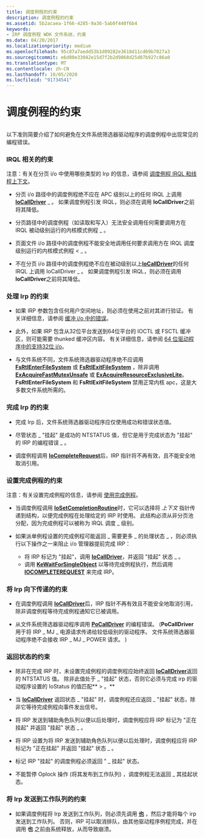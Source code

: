 ```yaml
---
title: 调度例程的约束
description: 调度例程的约束
ms.assetid: 5b2acaea-1f66-4285-9a36-5ab0f440f6b4
keywords:
- IRP 调度例程 WDK 文件系统，约束
ms.date: 04/20/2017
ms.localizationpriority: medium
ms.openlocfilehash: 95c87a7aedd53b1d09282e3618d11cd69b7027a3
ms.sourcegitcommit: e6d80e33042e15d7f2b2d9868d25d07b927c86a0
ms.translationtype: MT
ms.contentlocale: zh-CN
ms.lasthandoff: 10/05/2020
ms.locfileid: "91734541"
---
```

# <a name="constraints-on-dispatch-routines"></a>调度例程的约束


## <span id="ddk_constraints_on_dispatch_routines_if"></span><span id="DDK_CONSTRAINTS_ON_DISPATCH_ROUTINES_IF"></span>


以下准则简要介绍了如何避免在文件系统筛选器驱动程序的调度例程中出现常见的编程错误。

### <a name="span-idirql-related_constraintsspanspan-idirql-related_constraintsspanspan-idirql-related_constraintsspanirql-related-constraints"></a><span id="IRQL-Related_Constraints"></span><span id="irql-related_constraints"></span><span id="IRQL-RELATED_CONSTRAINTS"></span>IRQL 相关的约束

注意：有关在分页 i/o 中使用哪些类型的 Irp 的信息，请参阅 [调度例程 IRQL 和线程上下文](dispatch-routine-irql-and-thread-context.md)。

-   分页 i/o 路径中的调度例程绝不应在 APC 级别以上的任何 IRQL 上调用 [**IoCallDriver**](/windows-hardware/drivers/ddi/wdm/nf-wdm-iocalldriver) \_ 。 如果调度例程引发 IRQL，则必须在调用 **IoCallDriver**之前将其降低。

-   分页路径中的调度例程（如读取和写入）无法安全调用任何需要调用方在 IRQL 被动级别运行的内核模式例程 \_ 。

-   页面文件 i/o 路径中的调度例程不能安全地调用任何要求调用方在 IRQL 调度级别运行的内核模式例程 &lt; \_ 。

-   不在分页 i/o 路径中的调度例程绝不应在被动级别以上[**IoCallDriver**](/windows-hardware/drivers/ddi/wdm/nf-wdm-iocalldriver)的任何 IRQL 上调用 IoCallDriver \_ 。 如果调度例程引发 IRQL，则必须在调用 **IoCallDriver**之前将其降低。

### <a name="span-idconstraints_on_processing_irpsspanspan-idconstraints_on_processing_irpsspanspan-idconstraints_on_processing_irpsspanconstraints-on-processing-irps"></a><span id="Constraints_on_Processing_IRPs"></span><span id="constraints_on_processing_irps"></span><span id="CONSTRAINTS_ON_PROCESSING_IRPS"></span>处理 Irp 的约束

-   如果 IRP 参数包含任何用户空间地址，则必须在使用之前对其进行验证。 有关详细信息，请参阅 [缓冲 i/o 中的错误](../kernel/failure-to-check-the-size-of-buffers.md)。

-   此外，如果 IRP 包含从32位平台发送到64位平台的 IOCTL 或 FSCTL 缓冲区，则可能需要 thunked 缓冲区内容。 有关详细信息，请参阅 [64 位驱动程序中的支持32位 i/o](../kernel/supporting-32-bit-i-o-in-your-64-bit-driver.md)。

-   与文件系统不同，文件系统筛选器驱动程序绝不应调用 [**FsRtlEnterFileSystem**](./fsrtlenterfilesystem.md) 或 [**FsRtlExitFileSystem**](./fsrtlexitfilesystem.md) ，除非调用 [**ExAcquireFastMutexUnsafe**](/previous-versions/windows/hardware/drivers/ff544340(v=vs.85)) 或 [**ExAcquireResourceExclusiveLite**](/previous-versions/ff544351(v=vs.85))。 **FsRtlEnterFileSystem** 和 **FsRtlExitFileSystem** 禁用正常内核 apc，这是大多数文件系统所需的。

### <a name="span-idconstraints_on_completing_irpsspanspan-idconstraints_on_completing_irpsspanspan-idconstraints_on_completing_irpsspanconstraints-on-completing-irps"></a><span id="Constraints_on_Completing_IRPs"></span><span id="constraints_on_completing_irps"></span><span id="CONSTRAINTS_ON_COMPLETING_IRPS"></span>完成 Irp 的约束

-   完成 Irp 后，文件系统筛选器驱动程序应仅使用成功和错误状态值。

-   尽管状态 \_ "挂起" 是成功的 NTSTATUS 值，但它是用于完成状态为 "挂起" 的 IRP 的编程错误 \_ 。

-   调度例程调用 [**IoCompleteRequest**](/windows-hardware/drivers/ddi/wdm/nf-wdm-iocompleterequest)后，IRP 指针将不再有效，且不能安全地取消引用。

### <a name="span-idconstraints_on_setting_a_completion_routinespanspan-idconstraints_on_setting_a_completion_routinespanspan-idconstraints_on_setting_a_completion_routinespanconstraints-on-setting-a-completion-routine"></a><span id="Constraints_on_Setting_a_Completion_Routine"></span><span id="constraints_on_setting_a_completion_routine"></span><span id="CONSTRAINTS_ON_SETTING_A_COMPLETION_ROUTINE"></span>设置完成例程的约束

注意：有关设置完成例程的信息，请参阅 [使用完成例程](using-irp-completion-routines.md)。

-   当调度例程调用 [**IoSetCompletionRoutine**](/windows-hardware/drivers/ddi/wdm/nf-wdm-iosetcompletionroutine)时，它可以选择将 *上下文* 指针传递到结构，以便完成例程在处理给定的 IRP 时使用。 此结构必须从非分页池分配，因为完成例程可以被称为 IRQL 调度 \_ 级别。

-   如果派单例程设置的完成例程可能返回 \_ 需要更多 \_ 的处理状态 \_ ，则必须执行以下操作之一来阻止 i/o 管理器提前完成 IRP：
    -   将 IRP 标记为 "挂起"，调用 [**IoCallDriver**](/windows-hardware/drivers/ddi/wdm/nf-wdm-iocalldriver)，并返回 "挂起" 状态 \_ 。
    -   调用 [**KeWaitForSingleObject**](/windows-hardware/drivers/ddi/wdm/nf-wdm-kewaitforsingleobject) 以等待完成例程执行，然后调用 [**IOCOMPLETEREQUEST**](/windows-hardware/drivers/ddi/wdm/nf-wdm-iocompleterequest) 来完成 IRP。

### <a name="span-idconstraints_on_passing_irps_downspanspan-idconstraints_on_passing_irps_downspanspan-idconstraints_on_passing_irps_downspanconstraints-on-passing-irps-down"></a><span id="Constraints_on_Passing_IRPs_Down"></span><span id="constraints_on_passing_irps_down"></span><span id="CONSTRAINTS_ON_PASSING_IRPS_DOWN"></span>将 Irp 向下传递的约束

-   在调度例程调用 [**IoCallDriver**](/windows-hardware/drivers/ddi/wdm/nf-wdm-iocalldriver)后，IRP 指针不再有效且不能安全地取消引用，除非调度例程等待完成例程通知它已被调用。

-   从文件系统筛选器驱动程序调用 [**PoCallDriver**](/windows-hardware/drivers/ddi/ntifs/nf-ntifs-pocalldriver) 的编程错误。  (**PoCallDriver** 用于将 IRP \_ MJ \_ 电源请求传递给较低级别的驱动程序。 文件系统筛选器驱动程序绝不会接收 IRP \_ MJ \_ POWER 请求。 ) 

### <a name="span-idconstraints_on_returning_statusspanspan-idconstraints_on_returning_statusspanspan-idconstraints_on_returning_statusspanconstraints-on-returning-status"></a><span id="Constraints_on_Returning_Status"></span><span id="constraints_on_returning_status"></span><span id="CONSTRAINTS_ON_RETURNING_STATUS"></span>返回状态的约束

-   除非在完成 IRP 时，未设置完成例程的调度例程应始终返回 [**IoCallDriver**](/windows-hardware/drivers/ddi/wdm/nf-wdm-iocalldriver)返回的 NTSTATUS 值。 除非此值处于 \_ "挂起" 状态，否则它必须与完成 irp 的驱动程序设置的 IoStatus 的值匹配** &gt; 。**

-   当 [**IoCallDriver**](/windows-hardware/drivers/ddi/wdm/nf-wdm-iocalldriver) 返回状态 \_ "挂起" 时，调度例程还应返回 \_ "挂起" 状态，除非它等待完成例程向事件发出信号。

-   将 IRP 发送到辅助角色队列以便以后处理时，调度例程应将 IRP 标记为 "正在挂起" 并返回 "挂起" 状态 \_ 。

-   将 IRP 设置为将 IRP 发送到辅助角色队列以便以后处理时，调度例程应将 IRP 标记为 "正在挂起" 并返回 "挂起" 状态 \_ 。

-   标记 IRP "挂起" 的调度例程必须返回 " \_ 挂起" 状态。

-   不能暂停 Oplock 操作 (将其发布到工作队列) ，调度例程无法返回 \_ 其挂起状态。

### <a name="span-idconstraints_on_posting_irps_to_a_work_queuespanspan-idconstraints_on_posting_irps_to_a_work_queuespanspan-idconstraints_on_posting_irps_to_a_work_queuespanconstraints-on-posting-irps-to-a-work-queue"></a><span id="Constraints_on_Posting_IRPs_to_a_Work_Queue"></span><span id="constraints_on_posting_irps_to_a_work_queue"></span><span id="CONSTRAINTS_ON_POSTING_IRPS_TO_A_WORK_QUEUE"></span>将 Irp 发送到工作队列的约束

-   如果调度例程将 Irp 发送到工作队列，则必须先调用 [**也**](/windows-hardware/drivers/ddi/wdm/nf-wdm-iomarkirppending) ，然后才能将每个 irp 发送到工作队列。 否则，IRP 可以取消排队，由其他驱动程序例程完成，并在调用 **也** 之前由系统释放，从而导致崩溃。

